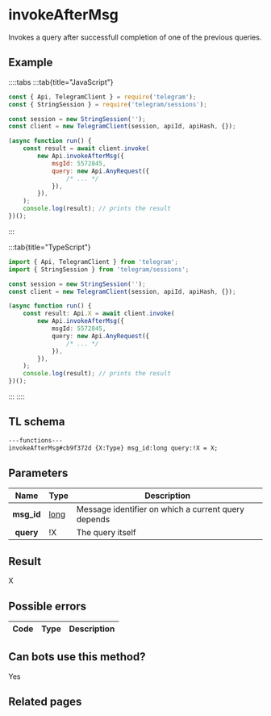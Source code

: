# invokeAfterMsg

Invokes a query after successfull completion of one of the previous queries.

## Example

::::tabs
:::tab{title="JavaScript"}

```js
const { Api, TelegramClient } = require('telegram');
const { StringSession } = require('telegram/sessions');

const session = new StringSession('');
const client = new TelegramClient(session, apiId, apiHash, {});

(async function run() {
    const result = await client.invoke(
        new Api.invokeAfterMsg({
            msgId: 5572845,
            query: new Api.AnyRequest({
                /* ... */
            }),
        }),
    );
    console.log(result); // prints the result
})();
```

:::

:::tab{title="TypeScript"}

```ts
import { Api, TelegramClient } from 'telegram';
import { StringSession } from 'telegram/sessions';

const session = new StringSession('');
const client = new TelegramClient(session, apiId, apiHash, {});

(async function run() {
    const result: Api.X = await client.invoke(
        new Api.invokeAfterMsg({
            msgId: 5572845,
            query: new Api.AnyRequest({
                /* ... */
            }),
        }),
    );
    console.log(result); // prints the result
})();
```

:::
::::

## TL schema

```txt
---functions---
invokeAfterMsg#cb9f372d {X:Type} msg_id:long query:!X = X;
```

## Parameters

|    Name    | Type                                        | Description                                         |
| :--------: | ------------------------------------------- | --------------------------------------------------- |
| **msg_id** | [long](https://core.telegram.org/type/long) | Message identifier on which a current query depends |
| **query**  | !X                                          | The query itself                                    |

## Result

X

## Possible errors

| Code | Type | Description |
| :--: | ---- | ----------- |

## Can bots use this method?

Yes

## Related pages
